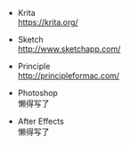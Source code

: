 - Krita  
https://krita.org/

- Sketch  
http://www.sketchapp.com/

- Principle  
http://principleformac.com/

- Photoshop  
懒得写了

- After Effects  
懒得写了
